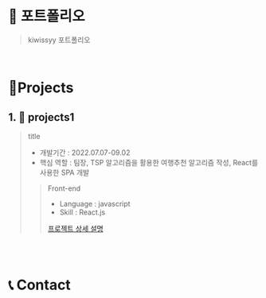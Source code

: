 # 🎹 포트폴리오

> kiwissyy 포트폴리오

<br />


# 📝Projects

## 1. 🛫 projects1

> title
>
> - 개발기간 : 2022.07.07-09.02
> - 핵심 역할 : 팀장, TSP 알고리즘을 활용한 여행추천 알고리즘 작성, React를 사용한 SPA 개발
>
>> Front-end
>> - Language : javascript
>> - Skill : React.js
>>
>> [프로젝트 상세 설명](https://github.com/kimphysicsman/MyLittelTrip_frontend_react)

<br />


<br />


# 📞 Contact


